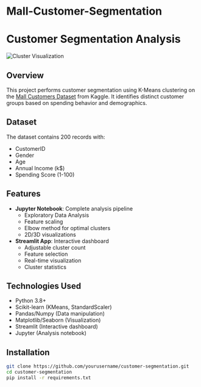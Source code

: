 # Mall-Customer-Segmentation
# Customer Segmentation Analysis

![Cluster Visualization](https://i.imgur.com/JfZq3zD.png)

## Overview
This project performs customer segmentation using K-Means clustering on the [Mall Customers Dataset](https://www.kaggle.com/datasets/vjchoudhary7/customer-segmentation-tutorial-in-python) from Kaggle. It identifies distinct customer groups based on spending behavior and demographics.

## Dataset
The dataset contains 200 records with:
- CustomerID
- Gender
- Age
- Annual Income (k$)
- Spending Score (1-100)

## Features
- **Jupyter Notebook**: Complete analysis pipeline
  - Exploratory Data Analysis
  - Feature scaling
  - Elbow method for optimal clusters
  - 2D/3D visualizations
- **Streamlit App**: Interactive dashboard
  - Adjustable cluster count
  - Feature selection
  - Real-time visualization
  - Cluster statistics

## Technologies Used
- Python 3.8+
- Scikit-learn (KMeans, StandardScaler)
- Pandas/Numpy (Data manipulation)
- Matplotlib/Seaborn (Visualization)
- Streamlit (Interactive dashboard)
- Jupyter (Analysis notebook)

## Installation
```bash
git clone https://github.com/yourusername/customer-segmentation.git
cd customer-segmentation
pip install -r requirements.txt
